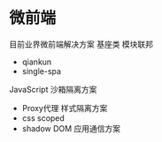# 微前端
目前业界微前端解决方案
基座类
模块联邦
- qiankun
- single-spa

JavaScript 沙箱隔离方案
- Proxy代理
样式隔离方案
- css scoped
- shadow DOM
应用通信方案